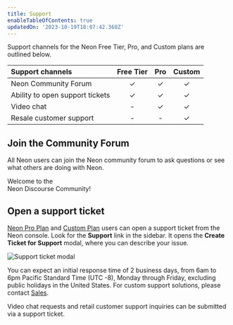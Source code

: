 ```yaml
---
title: Support
enableTableOfContents: true
updatedOn: '2023-10-19T18:07:42.368Z'
---
```


Support channels for the Neon Free Tier, Pro, and Custom plans are outlined below.

| Support channels                                     | Free Tier |   Pro   | Custom  |
| :--------------------------------------------------- | :-------: | :-----: | :-----: |
| Neon Community Forum                                 |  &check;  | &check; | &check; |
| Ability to open support tickets                      |  &check;  | &check; | &check; |
| Video chat                                           |     -     | &check; | &check; |
| Resale customer support                              |     -     |    -    | &check; |

## Join the Community Forum

All Neon users can join the Neon community forum to ask questions or see what others are doing with Neon.

<CommunityBanner>Welcome to the <br /> Neon Discourse Community!</CommunityBanner>

## Open a support ticket

[Neon Pro Plan](/docs/introduction/pro-plan) and [Custom Plan](/docs/introduction/custom-plan) users can open a support ticket from the Neon console. Look for the **Support** link in the sidebar. It opens the **Create Ticket for Support** modal, where you can describe your issue.

![Support ticket modal](/docs/introduction/neon-support-modal.png)

You can expect an initial response time of 2 business days, from 6am to 6pm Pacific Standard Time (UTC -8), Monday through Friday, excluding public holidays in the United States. For custom support solutions, please contact [Sales](https://neon.tech/contact-sales).

Video chat requests and retail customer support inquiries can be submitted via a support ticket.
